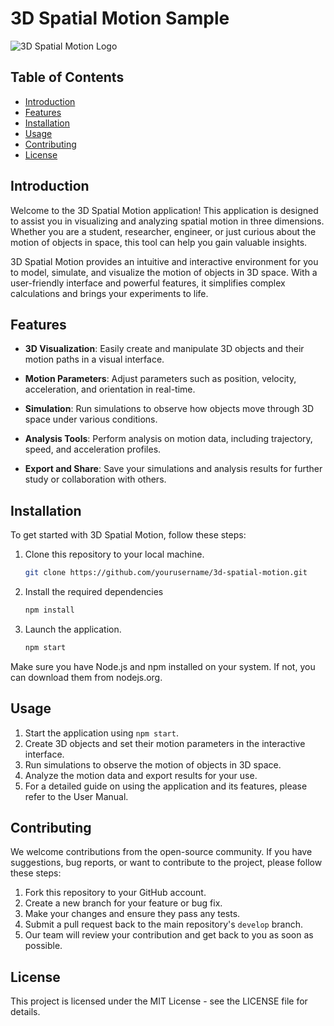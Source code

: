 
# 3D Spatial Motion Sample

![3D Spatial Motion Logo](https://example.com/3d-spatial-motion-logo.png)

## Table of Contents

- [Introduction](#introduction)
- [Features](#features)
- [Installation](#installation)
- [Usage](#usage)
- [Contributing](#contributing)
- [License](#license)

## Introduction

Welcome to the 3D Spatial Motion application! This application is designed to assist you in visualizing and analyzing spatial motion in three dimensions. Whether you are a student, researcher, engineer, or just curious about the motion of objects in space, this tool can help you gain valuable insights.

3D Spatial Motion provides an intuitive and interactive environment for you to model, simulate, and visualize the motion of objects in 3D space. With a user-friendly interface and powerful features, it simplifies complex calculations and brings your experiments to life.

## Features

- **3D Visualization**: Easily create and manipulate 3D objects and their motion paths in a visual interface.

- **Motion Parameters**: Adjust parameters such as position, velocity, acceleration, and orientation in real-time.

- **Simulation**: Run simulations to observe how objects move through 3D space under various conditions.

- **Analysis Tools**: Perform analysis on motion data, including trajectory, speed, and acceleration profiles.

- **Export and Share**: Save your simulations and analysis results for further study or collaboration with others.

## Installation

To get started with 3D Spatial Motion, follow these steps:

1. Clone this repository to your local machine.

   ```bash
   git clone https://github.com/yourusername/3d-spatial-motion.git

1. Install the required dependencies

   ```bash
   npm install


1. Launch the application.

   ```bash
   npm start


Make sure you have Node.js and npm installed on your system. If not, you can download them from nodejs.org.

## Usage

1. Start the application using `npm start`.
2. Create 3D objects and set their motion parameters in the interactive interface.
3. Run simulations to observe the motion of objects in 3D space.
4. Analyze the motion data and export results for your use.
5. For a detailed guide on using the application and its features, please refer to the User Manual.

## Contributing

We welcome contributions from the open-source community. If you have suggestions, bug reports, or want to contribute to the project, please follow these steps:

1. Fork this repository to your GitHub account.
2. Create a new branch for your feature or bug fix.
3. Make your changes and ensure they pass any tests.
4. Submit a pull request back to the main repository's `develop` branch.
5. Our team will review your contribution and get back to you as soon as possible.

## License

This project is licensed under the MIT License - see the LICENSE file for details.

